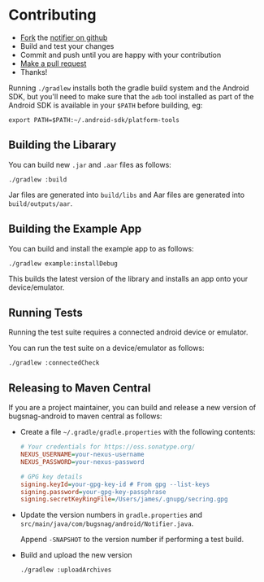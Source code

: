 Contributing
============

-   [Fork](https://help.github.com/articles/fork-a-repo) the [notifier on github](https://github.com/bugsnag/bugsnag-android)
-   Build and test your changes
-   Commit and push until you are happy with your contribution
-   [Make a pull request](https://help.github.com/articles/using-pull-requests)
-   Thanks!

Running `./gradlew` installs both the gradle build system and the Android SDK,
but you'll need to make sure that the `adb` tool installed as part of the
Android SDK is available in your `$PATH` before building, eg:

```
export PATH=$PATH:~/.android-sdk/platform-tools
```


Building the Libarary
---------------------

You can build new `.jar` and `.aar` files as follows:

```shell
./gradlew :build
```

Jar files are generated into `build/libs` and Aar files are generated into
`build/outputs/aar`.


Building the Example App
------------------------

You can build and install the example app to as follows:

```shell
./gradlew example:installDebug
```

This builds the latest version of the library and installs an app onto your
device/emulator.


Running Tests
-------------

Running the test suite requires a connected android device or emulator.

You can run the test suite on a device/emulator as follows:

```shell
./gradlew :connectedCheck
```


Releasing to Maven Central
--------------------------

If you are a project maintainer, you can build and release a new version of
bugsnag-android to maven central as follows:

-   Create a file `~/.gradle/gradle.properties` with the following contents:

    ```ini
    # Your credentials for https://oss.sonatype.org/
    NEXUS_USERNAME=your-nexus-username
    NEXUS_PASSWORD=your-nexus-password

    # GPG key details
    signing.keyId=your-gpg-key-id # From gpg --list-keys
    signing.password=your-gpg-key-passphrase
    signing.secretKeyRingFile=/Users/james/.gnupg/secring.gpg
    ```

-   Update the version numbers in `gradle.properties` and
    `src/main/java/com/bugsnag/android/Notifier.java`.

    Append `-SNAPSHOT` to the version number if performing a test build.

-   Build and upload the new version

    ```shell
    ./gradlew :uploadArchives
    ```
